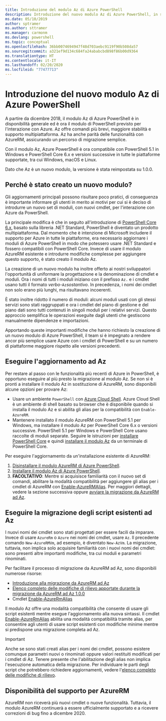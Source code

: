 ```yaml
---
title: Introduzione del modulo Az di Azure PowerShell
description: Introduzione del nuovo modulo Az di Azure PowerShell, in sostituzione del modulo AzureRM.
ms.date: 05/10/2019
author: sptramer
ms.author: sttramer
ms.manager: carmonm
ms.devlang: powershell
ms.topic: conceptual
ms.openlocfilehash: 36bb0074694947f48d703aebc9119f90b508da57
ms.sourcegitcommit: a321ef9d134c684fa24ababcbd898f86b00d9364
ms.translationtype: HT
ms.contentlocale: it-IT
ms.lasthandoff: 02/20/2020
ms.locfileid: "77477713"
---
```

# <a name="introducing-the-new-azure-powershell-az-module"></a>Introduzione del nuovo modulo Az di Azure PowerShell

A partire da dicembre 2018, il modulo Az di Azure PowerShell è in disponibilità generale ed è ora il modulo di PowerShell previsto per l'interazione con Azure. Az offre comandi più brevi, maggiore stabilità e supporto multipiattaforma. Az ha anche parità delle funzionalità con AzureRM, assicurando un percorso di migrazione semplice.

Con il modulo Az, Azure PowerShell è ora compatibile con PowerShell 5.1 in Windows e PowerShell Core 6.x e versioni successive in tutte le piattaforme supportate, tra cui Windows, macOS e Linux.

Dato che Az è un nuovo modulo, la versione è stata reimpostata su 1.0.0.

## <a name="why-a-new-module"></a>Perché è stato creato un nuovo modulo?

Gli aggiornamenti principali possono risultare poco pratici, di conseguenza è importante informare gli utenti in merito ai motivi per cui si è deciso di introdurre un nuovo set di moduli, con nuovi cmdlet, per l'interazione con Azure da PowerShell.

La principale modifica è che in seguito all'introduzione di [PowerShell Core 6.x](/powershell/scripting/overview), basato sulla libreria .NET Standard, PowerShell è diventato un prodotto multipiattaforma.
Dal momento che è intenzione di Microsoft includere il supporto per Azure in tutte le piattaforme, era necessario aggiornare i moduli di Azure PowerShell in modo che potessero usare .NET Standard e fossero compatibili con PowerShell Core. Invece di usare il modulo AzureRM esistente e introdurre modifiche complesse per aggiungere questo supporto, è stato creato il modulo Az.

La creazione di un nuovo modulo ha inoltre offerto ai nostri sviluppatori l'opportunità di uniformare la progettazione e la denominazione di cmdlet e moduli. Ora i nomi di tutti i moduli iniziano con il prefisso `Az.` e i cmdlet usano tutti il formato _verbo_-`Az`_sostantivo_. In precedenza, i nomi dei cmdlet non solo erano più lunghi, ma risultavano incoerenti.

È stato inoltre ridotto il numero di moduli: alcuni moduli usati con gli stessi servizi sono stati raggruppati e ora i cmdlet del piano di gestione e del piano dati sono tutti contenuti in singoli moduli per i relativi servizi. Questo approccio semplifica le operazioni eseguite dagli utenti che gestiscono manualmente dipendenze e importazioni.

Apportando queste importanti modifiche che hanno richiesto la creazione di un nuovo modulo di Azure PowerShell, il team si è impegnato a rendere ancor più semplice usare Azure con i cmdlet di PowerShell e su un numero di piattaforme maggiore rispetto alle versioni precedenti.

## <a name="upgrade-to-az"></a>Eseguire l'aggiornamento ad Az

Per restare al passo con le funzionalità più recenti di Azure in PowerShell, è opportuno eseguire al più presto la migrazione al modulo Az. Se non si è pronti a installare il modulo Az in sostituzione di AzureRM, sono disponibili alcune opzioni per provare Az:

* Usare un ambiente `PowerShell` con [Azure Cloud Shell](https://docs.microsoft.com/azure/cloud-shell/overview).
  Azure Cloud Shell è un ambiente di shell basato su browser che è disponibile quando si installa il modulo Az e si abilita gli alias per la compatibilità con `Enable-AzureRM`.
* Mantenere installato il modulo AzureRM con PowerShell 5.1 per Windows, ma installare il modulo Az per PowerShell Core 6.x o versioni successive. PowerShell 5.1 per Windows e PowerShell Core usano raccolte di moduli separate. Seguire le istruzioni per [installare PowerShell Core](/powershell/scripting/install/installing-powershell-core-on-windows) e quindi [installare il modulo Az](install-az-ps.md) da un terminale di PowerShell Core.

Per eseguire l'aggiornamento da un'installazione esistente di AzureRM:

1. [Disinstallare il modulo AzureRM di Azure PowerShell](/powershell/azure/uninstall-az-ps#uninstall-the-azurerm-module).
2. [Installare il modulo Az di Azure PowerShell](install-az-ps.md).
3. __FACOLTATIVO__: Mentre si acquisisce familiarità con il nuovo set di comandi, abilitare la modalità compatibilità per aggiungere gli alias per i cmdlet di AzureRM con [Enable-AzureRMAlias](/powershell/module/az.accounts/enable-azurermalias). Per maggiori dettagli, vedere la sezione successiva oppure [avviare la migrazione da AzureRM ad Az](migrate-from-azurerm-to-az.md).

## <a name="migrate-existing-scripts-to-az"></a>Eseguire la migrazione degli script esistenti ad Az

I nuovi nomi dei cmdlet sono stati progettati per essere facili da imparare. Invece di usare `AzureRm` o `Azure` nei nomi dei cmdlet, usare `Az`. Il precedente comando `New-AzureRMVm`, ad esempio, è diventato `New-AzVm`.
La migrazione, tuttavia, non implica solo acquisire familiarità con i nuovi nomi dei cmdlet: sono presenti altre importanti modifiche, tra cui moduli e parametri rinominati.

Per facilitare il processo di migrazione da AzureRM ad Az, sono disponibili numerose risorse:

* [Introduzione alla migrazione da AzureRM ad Az](migrate-from-azurerm-to-az.md)
* [Elenco completo delle modifiche di rilievo apportate durante la migrazione da AzureRM ad Az 1.0.0](migrate-az-1.0.0.md)
* Cmdlet [Enable-AzureRmAlias](/powershell/module/az.accounts/enable-azurermalias)

Il modulo Az offre una modalità compatibilità che consente di usare gli script esistenti mentre esegue l'aggiornamento alla nuova sintassi. Il cmdlet [Enable-AzureRmAlias](/powershell/module/az.accounts/enable-azurermalias) abilita una modalità compatibilità tramite alias, per consentire agli utenti di usare script esistenti con modifiche minime mentre si predispone una migrazione completa ad Az.

> [!IMPORTANT]
> Anche se sono stati creati alias per i nomi dei cmdlet, possono esistere comunque parametri nuovi o rinominati oppure valori restituiti modificati per i cmdlet di Az. Tenere presente che l'abilitazione degli alias non implica l'esecuzione automatica della migrazione. Per individuare le parti degli script che potrebbero richiedere aggiornamenti, vedere l'[elenco completo delle modifiche di rilievo](migrate-az-1.0.0.md).

## <a name="continued-support-for-azurerm"></a>Disponibilità del supporto per AzureRM

AzureRM non riceverà più nuovi cmdlet o nuove funzionalità. Tuttavia, il modulo AzureRM continuerà a essere ufficialmente supportato e a ricevere correzioni di bug fino a dicembre 2020.
